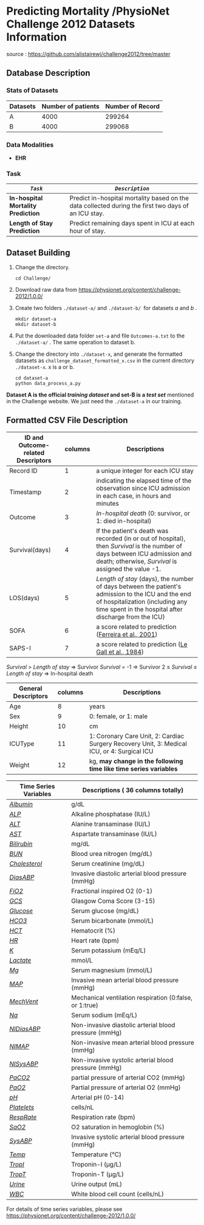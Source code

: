 # Predicting Mortality /PhysioNet Challenge 2012 Datasets Information

source : https://github.com/alistairewj/challenge2012/tree/master

## Database Description

### Stats of Datasets

| Datasets | Number of patients | Number of Record |
| -------- | ------------------ | ---------------- |
| A        | 4000              | 299264           |
| B        | 4000              | 299068           |

### Data Modalities

- **EHR**

### Task

| ***`Task`***                         | ***`Description`***                                          |
| ------------------------------------ | ------------------------------------------------------------ |
| **In-hospital Mortality Prediction** | Predict in-hospital mortality based on the data collected during the first two days of an ICU stay. |
| **Length of Stay Prediction**        | Predict remaining days spent in ICU at each hour of stay.    |

## Dataset Building

1. Change the directory.

   ```
   cd Challenge/
   ```

2. Download raw data from https://physionet.org/content/challenge-2012/1.0.0/

3. Create two folders `./dataset-a/`  and `./dataset-b/ `for datasets *a* and *b* . 

   ```
   mkdir dataset-a
   mkdir dataset-b
   ```

4. Put the downloaded data folder `set-a` and file `Outcomes-a.txt` to the `./dataset-a/` . The same operation to dataset b.

5. Change the directory into `./dataset-x`, and generate the formatted datasets as `challenge_dataset_formatted_x.csv` in the current directory `./dataset-x`. x is a or b.

   ```
   cd dataset-a
   python data_process_a.py
   ```

   

**Dataset A is the official *training dataset* and set-B is a *test set*** mentioned in the Challenge website. We just need the `./dataset-a` in our training.



## Formatted CSV File Description

| ID and Outcome-related Descriptors | columns | Descriptions                                                 |
| ---------------------------------- | ------- | ------------------------------------------------------------ |
| Record ID                          | 1       | a unique integer for each ICU stay                           |
| Timestamp                          | 2       | indicating the elapsed time of the observation since ICU admission in each case, in hours and minutes |
| Outcome                            | 3       | *In-hospital death* (0: survivor, or 1: died in-hospital)    |
| Survival(days)                     | 4       | If the patient's death was recorded (in or out of hospital), then *Survival* is the number of days between ICU admission and death; otherwise, *Survival* is assigned the value -1. |
| LOS(days)                          | 5       | *Length of stay* (days), the number of days between the patient's admission to the ICU and the end of hospitalization (including any time spent in the hospital after discharge from the ICU) |
| SOFA                               | 6       | a score related to prediction ([Ferreira et al., 2001](http://www.ncbi.nlm.nih.gov/pubmed/11594901)) |
| SAPS-I                             | 7       | a score related to prediction ([Le Gall et al., 1984](http://www.ncbi.nlm.nih.gov/pubmed/6499483)) |

*Survival* > *Length of stay* ⇒ Survivor
 	*Survival* = -1 ⇒ Survivor
 	2 ≤ *Survival* ≤ *Length of stay* ⇒ In-hospital death

| General Descriptors | columns | Descriptions                                                 |
| ------------------- | ------- | ------------------------------------------------------------ |
| Age                 | 8       | years                                                        |
| Sex                 | 9       | 0: female, or 1: male                                        |
| Height              | 10      | cm                                                           |
| ICUType             | 11      | 1: Coronary Care Unit, 2: Cardiac Surgery Recovery Unit, 3: Medical ICU, or 4: Surgical ICU |
| Weight              | 12      | kg, **may change in the following time like time series variables** |

| Time Series Variables                                        | Descriptions ( 36 columns totally)                      |
| ------------------------------------------------------------ | ------------------------------------------------------- |
| [*Albumin*](http://en.wikipedia.org/wiki/Human_serum_albumin) | g/dL                                                    |
| [*ALP*](http://en.wikipedia.org/wiki/Alkaline_phosphatase)   | Alkaline phosphatase (IU/L)                             |
| [*ALT*](http://en.wikipedia.org/wiki/Alanine_transaminase)   | Alanine transaminase (IU/L)                             |
| [*AST*](http://en.wikipedia.org/wiki/Aspartate_transaminase) | Aspartate transaminase (IU/L)                           |
| [*Bilirubin*](http://en.wikipedia.org/wiki/Bilirubin)        | mg/dL                                                   |
| [*BUN*](http://en.wikipedia.org/wiki/BUN)                    | Blood urea nitrogen (mg/dL)                             |
| [*Cholesterol*](http://en.wikipedia.org/wiki/Cholesterol)    | Serum creatinine (mg/dL)                                |
| [*DiasABP*](http://en.wikipedia.org/wiki/Diastolic_blood_pressure) | Invasive diastolic arterial blood pressure (mmHg)       |
| [*FiO2*](http://en.wikipedia.org/wiki/FIO2)                  | Fractional inspired O2 (0-1)                            |
| [*GCS*](http://en.wikipedia.org/wiki/Glasgow_coma_score)     | Glasgow Coma Score (3-15)                               |
| [*Glucose*](http://en.wikipedia.org/wiki/Serum_glucose)      | Serum glucose (mg/dL)                                   |
| [*HCO3*](http://en.wikipedia.org/wiki/Bicarbonate#Diagnostics) | Serum bicarbonate (mmol/L)                              |
| [*HCT*](http://en.wikipedia.org/wiki/Hematocrit)             | Hematocrit (%)                                          |
| [*HR*](http://en.wikipedia.org/wiki/Heart_rate)              | Heart rate (bpm)                                        |
| [*K*](http://en.wikipedia.org/wiki/Hypokalemia)              | Serum potassium (mEq/L)                                 |
| [*Lactate*](http://en.wikipedia.org/wiki/Lactic_acid)        | mmol/L                                                  |
| [*Mg*](http://en.wikipedia.org/wiki/Magnesium#Biological_role) | Serum magnesium (mmol/L)                                |
| [*MAP*](http://en.wikipedia.org/wiki/Mean_arterial_pressure) | Invasive mean arterial blood pressure (mmHg)            |
| [*MechVent*](http://en.wikipedia.org/wiki/Mechanical_ventilation) | Mechanical ventilation respiration (0:false, or 1:true) |
| [*Na*](http://en.wikipedia.org/wiki/Serum_sodium)            | Serum sodium (mEq/L)                                    |
| [*NIDiasABP*](http://en.wikipedia.org/wiki/Diastolic_blood_pressure) | Non-invasive diastolic arterial blood pressure (mmHg)   |
| [*NIMAP*](http://en.wikipedia.org/wiki/Mean_arterial_pressure) | Non-invasive mean arterial blood pressure (mmHg)        |
| [*NISysABP*](http://en.wikipedia.org/wiki/Systolic_blood_pressure) | Non-invasive systolic arterial blood pressure (mmHg)    |
| [*PaCO2*](http://en.wikipedia.org/wiki/Arterial_blood_gas)   | partial pressure of arterial CO2 (mmHg)                 |
| [*PaO2*](http://en.wikipedia.org/wiki/Arterial_blood_gas)    | Partial pressure of arterial O2 (mmHg)                  |
| [*pH*](http://en.wikipedia.org/wiki/Arterial_blood_gas)      | Arterial pH (0-14)                                      |
| [*Platelets*](http://en.wikipedia.org/wiki/Platelets)        | cells/nL                                                |
| [*RespRate*](http://en.wikipedia.org/wiki/Respiratory_physiology) | Respiration rate (bpm)                                  |
| [*SaO2*](http://en.wikipedia.org/wiki/Arterial_blood_gas)    | O2 saturation in hemoglobin (%)                         |
| [*SysABP*](http://en.wikipedia.org/wiki/Systolic_blood_pressure) | Invasive systolic arterial blood pressure (mmHg)        |
| [*Temp*](http://en.wikipedia.org/wiki/Normal_human_body_temperature) | Temperature (°C)                                        |
| [*TropI*](http://en.wikipedia.org/wiki/Troponin)             | Troponin-I (μg/L)                                       |
| [*TropT*](http://en.wikipedia.org/wiki/Troponin)             | Troponin-T (μg/L)                                       |
| [*Urine*](http://en.wikipedia.org/wiki/Fluid_balance)        | Urine output (mL)                                       |
| [*WBC*](http://en.wikipedia.org/wiki/Reference_ranges_for_blood_tests#Hematology) | White blood cell count (cells/nL)                       |

For details of time series variables, please see https://physionet.org/content/challenge-2012/1.0.0/

